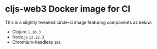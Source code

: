 # cljs-web3 Docker image for CI

This is a slightly tweaked circle-ci image featuring components as below:
- Clojure `1.10.3`
- Node.js `12.22.3`
- Chromium-headless `101`
